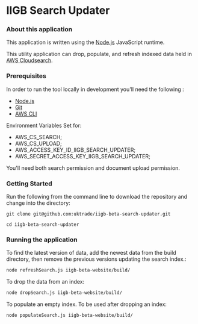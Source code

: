 
IIGB Search Updater
=====================

### About this application

This application is written using the [Node.js](https://nodejs.org/en/) JavaScript runtime. 

This utility application can drop, populate, and refresh indexed data held in [AWS Cloudsearch](https://aws.amazon.com/cloudsearch/).

### Prerequisites

In order to run the tool locally in development you'll need the following :

- [Node.js](https://nodejs.org/en/)
- [Git](https://git-scm.com/downloads) 
- [AWS CLI](http://docs.aws.amazon.com/cli/latest/userguide/installing.html#install-bundle-other-os)

Environment Variables Set for:

- AWS_CS_SEARCH;
- AWS_CS_UPLOAD;
- AWS_ACCESS_KEY_ID_IIGB_SEARCH_UPDATER;
- AWS_SECRET_ACCESS_KEY_IIGB_SEARCH_UPDATER;


You'll need both search permission and document upload permission.

### Getting Started

Run the following from the command line to download the repository and change into the directory:

```
git clone git@github.com:uktrade/iigb-beta-search-updater.git

cd iigb-beta-search-updater
```

### Running the application


To find the latest version of data, add the newest data from the build directory, then remove the previous versions updating the search index.:

```bash
node refreshSearch.js iigb-beta-website/build/
```

To drop the data from an index:

```bash
node dropSearch.js iigb-beta-website/build/ 
```

To populate an empty index. To be used after dropping an index:

```bash
node populateSearch.js iigb-beta-website/build/ 
```
